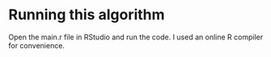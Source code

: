 # Running this algorithm

Open the main.r file in RStudio and run the code. I used an online R compiler for convenience.